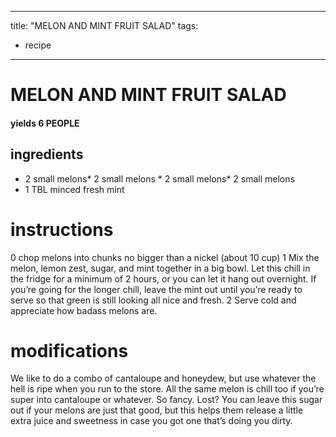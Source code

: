 

	
---
title: "MELON AND MINT FRUIT SALAD"
tags:
  - recipe
---
# MELON AND MINT FRUIT SALAD
#### yields 6 PEOPLE
## ingredients
* 2 small melons* 2 small melons * 2 small melons* 2 small melons
* 1 TBL minced fresh mint

# instructions
0 chop melons into chunks no bigger than a nickel (about 10 cup)
1 Mix the melon, lemon zest, sugar, and mint together in a big bowl. Let this chill in the fridge for a minimum of 2 hours, or you can let it hang out overnight. If you’re going for the longer chill, leave the mint out until you’re ready to serve so that green is still looking all nice and fresh.
2 Serve cold and appreciate how badass melons are.

# modifications

We like to do a combo of cantaloupe and honeydew, but use whatever the hell is ripe when you run to the store. All the same melon is chill too if you’re super into cantaloupe or whatever.
 So  fancy. Lost?
 You can leave this sugar out if your melons are just that  good, but this    helps them release a little extra juice and sweetness in case you got one that’s doing you dirty.
	
	

